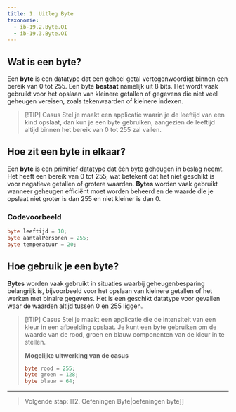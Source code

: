 ```yaml
---
title: 1. Uitleg Byte
taxonomie:
  - ib-19.2.Byte.OI
  - ib-19.3.Byte.OI
---
```


## Wat is een byte?
Een **byte** is een datatype dat een geheel getal vertegenwoordigt binnen een bereik van 0 tot 255. Een byte **bestaat** namelijk uit 8 bits. Het wordt vaak gebruikt voor het opslaan van kleinere getallen of gegevens die niet veel geheugen vereisen, zoals tekenwaarden of kleinere indexen.

> [!TIP] Casus
> Stel je maakt een applicatie waarin je de leeftijd van een kind opslaat, dan kun je een byte gebruiken, aangezien de leeftijd altijd binnen het bereik van 0 tot 255 zal vallen.

## Hoe zit een byte in elkaar?
Een **byte** is een primitief datatype dat één byte geheugen in beslag neemt. Het heeft een bereik van 0 tot 255, wat betekent dat het niet geschikt is voor negatieve getallen of grotere waarden. **Bytes** worden vaak gebruikt wanneer geheugen efficiënt moet worden beheerd en de waarde die je opslaat niet groter is dan 255 en niet kleiner is dan 0.

### Codevoorbeeld
```C#
byte leeftijd = 10;
byte aantalPersonen = 255;
byte temperatuur = 20;
```

## Hoe gebruik je een byte?
**Bytes** worden vaak gebruikt in situaties waarbij geheugenbesparing belangrijk is, bijvoorbeeld voor het opslaan van kleinere getallen of het werken met binaire gegevens. Het is een geschikt datatype voor gevallen waar de waarden altijd tussen 0 en 255 liggen.

> [!TIP] Casus
> Stel je maakt een applicatie die de intensiteit van een kleur in een afbeelding opslaat. Je kunt een byte gebruiken om de waarde van de rood, groen en blauw componenten van de kleur in te stellen.
> 
> **Mogelijke uitwerking van de casus**
> ```C#
> byte rood = 255;
> byte groen = 128;
> byte blauw = 64;
> ```

---

> Volgende stap: [[2. Oefeningen Byte|oefeningen byte]]
